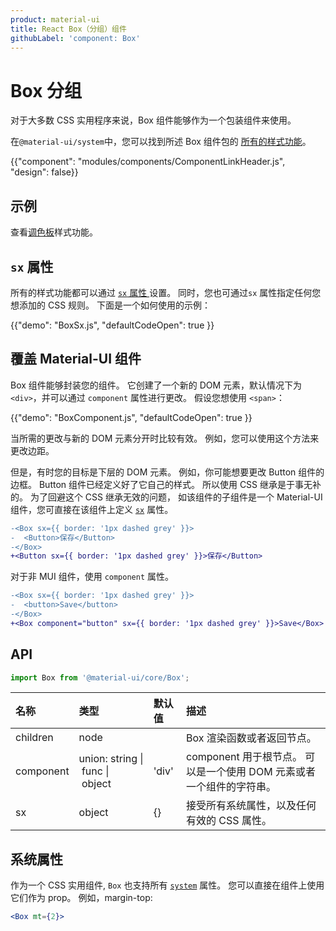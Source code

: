 ```yaml
---
product: material-ui
title: React Box（分组）组件
githubLabel: 'component: Box'
---
```


# Box 分组

<p class="description">对于大多数 CSS 实用程序来说，Box 组件能够作为一个包装组件来使用。</p>

在`@material-ui/system`中，您可以找到所述 Box 组件包的 [所有的样式功能](/system/basics/#all-inclusive)。

{{"component": "modules/components/ComponentLinkHeader.js", "design": false}}

## 示例

查看[调色板](/system/palette/)样式功能。

## `sx` 属性

所有的样式功能都可以通过 [`sx` 属性 ](/system/basics/#the-sx-prop)设置。 同时，您也可通过`sx` 属性指定任何您想添加的 CSS 规则。 下面是一个如何使用的示例：

{{"demo": "BoxSx.js", "defaultCodeOpen": true }}

## 覆盖 Material-UI 组件

Box 组件能够封装您的组件。 它创建了一个新的 DOM 元素，默认情况下为 `<div>`，并可以通过 `component` 属性进行更改。 假设您想使用 `<span>`：

{{"demo": "BoxComponent.js", "defaultCodeOpen": true }}

当所需的更改与新的 DOM 元素分开时比较有效。 例如，您可以使用这个方法来更改边距。

但是，有时您的目标是下层的 DOM 元素。 例如，你可能想要更改 Button 组件的边框。 Button 组件已经定义好了它自己的样式。 所以使用 CSS 继承是于事无补的。 为了回避这个 CSS 继承无效的问题， 如该组件的子组件是一个 Material-UI 组件，您可直接在该组件上定义 [`sx`](/system/basics/#the-sx-prop) 属性。

```diff
-<Box sx={{ border: '1px dashed grey' }}>
-  <Button>保存</Button>
-</Box>
+<Button sx={{ border: '1px dashed grey' }}>保存</Button>
```

对于非 MUI 组件，使用 `component` 属性。

```diff
-<Box sx={{ border: '1px dashed grey' }}>
-  <button>Save</button>
-</Box>
+<Box component="button" sx={{ border: '1px dashed grey' }}>Save</Box>
```

## API

```jsx
import Box from '@material-ui/core/Box';
```

| 名称                                     | 类型                                                                                                        | 默认值                                  | 描述                                                                 |
| :--------------------------------------- | :---------------------------------------------------------------------------------------------------------- | :-------------------------------------- | :------------------------------------------------------------------- |
| <span class="prop-name">children</span>  | <span class="prop-type">node<br></span>                                                                     |                                         | Box 渲染函数或者返回节点。                                           |
| <span class="prop-name">component</span> | <span class="prop-type">union:&nbsp;string&nbsp;&#124;<br>&nbsp;func&nbsp;&#124;<br>&nbsp;object<br></span> | <span class="prop-default">'div'</span> | component 用于根节点。 可以是一个使用 DOM 元素或者一个组件的字符串。 |
| <span class="prop-name">sx</span>        | <span class="prop-type">object</span>                                                                       | <span class="prop-default">{}</span>    | 接受所有系统属性，以及任何有效的 CSS 属性。                          |

## 系统属性

作为一个 CSS 实用组件, `Box` 也支持所有 [`system`](/system/properties/) 属性。 您可以直接在组件上使用它们作为 prop。 例如，margin-top:

```jsx
<Box mt={2}>
```

